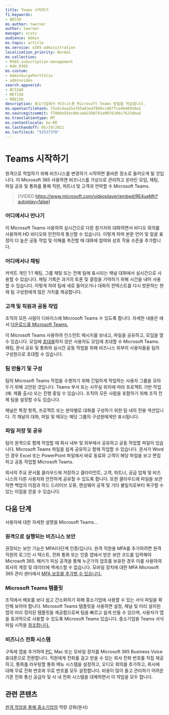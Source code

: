 ```yaml
---
title: Teams 시작하기
f1.keywords:
- NOCSH
ms.author: twerner
author: twerner
manager: scotv
audience: Admin
ms.topic: article
ms.service: o365-administration
localization_priority: Normal
ms.collection:
- M365-subscription-management
- Adm_O365
ms.custom:
- AdminSurgePortfolio
- adminvideo
search.appverid:
- BCS160
- MET150
- MOE150
description: 중소기업에서 비즈니스용 Microsoft Teams 방법을 학습합니다.
ms.openlocfilehash: 75e5c4aad1ef65e63ed7809cc667fce4b48934e2
ms.sourcegitcommit: f780de91bc00caeb1598781e0076106c76234bad
ms.translationtype: MT
ms.contentlocale: ko-KR
ms.lasthandoff: 05/19/2021
ms.locfileid: "52537370"
---
```

# <a name="get-started-with-teams"></a>Teams 시작하기

원격으로 작업하기 위해 비즈니스를 변경하기 시작하면 올바른 장소로 들어오게 될 것입니다. 이 Microsoft 365 사용하면 비즈니스를 가상으로 관리하고 온라인 모임, 채팅, 파일 공유 및 통화를 [](https://www.microsoft.com/microsoft-teams/instant-messaging?ocid=oo_support_mix_marvel_ups_support_smcteamsmb_inline)통해 직원, 파트너 및 고객과 연락할 수 Microsoft Teams. 

> [!VIDEO https://www.microsoft.com/videoplayer/embed/RE4ueMh?autoplay=false]

### <a name="meet-from-anywhere"></a>어디에서나 만나기

이 Microsoft Teams 사용하여 실시간으로 다른 참가자와 대화하면서 비디오 회의를 사용하여 HD 비디오와 안전하게 통신할 수 있습니다. 이렇게 하여 본문 언어 및 얼굴 표정이 더 높은 공동 작업 및 이해를 촉진할 때 대화에 참여와 상호 작용 수준을 추가합니다.

### <a name="chat-from-anywhere"></a>어디에서나 채팅

커넥트 개인 1:1 채팅, 그룹 채팅 또는 전체 팀에 표시되는 채널 대화에서 실시간으로 사용할 수 있습니다. 채팅 기록은 과거의 토론 및 결정을 기억하기 위해 시간을 내어 사용할 수 있습니다. 이렇게 하여 팀에 새로 들어오거나 대화의 컨텍스트를 다시 방문하는 현재 팀 구성원에게 많은 가치를 제공합니다.

### <a name="collaborate-with-customers-and-employees"></a>고객 및 직원과 공동 작업

조직의 모든 사람이 디바이스에 Microsoft Teams 수 있도록 합니다. 자세한 내용은 에서 [다운로드를 Microsoft Teams.](https://aka.ms/downloadteams)

이 Microsoft Teams 사용하여 인스턴트 메시지를 보내고, 파일을 공유하고, 모임을 열 수 있습니다. 모임에 [초대를](schedule-guest-meeting.md)하지 않은 사용자도 모임에 초대할 수 Microsoft Teams. 채팅, 문서 공유 및 통화와 실시간 공동 작업을 위해 비즈니스 외부의 사용자들을 팀의 구성원으로 초대할 수 있습니다.

### <a name="create-and-organize-teams"></a>팀 만들기 및 구성

팀의 Microsoft Teams 작업을 수행하기 위해 긴밀하게 작업하는 사용자 그룹을 모아 두기 위해 고안된 것입니다. Teams 부서 또는 사무실 위치에 따라 프로젝트 기반 작업(예: 제품 출시) 또는 진행 중일 수 있습니다. 조직의 모든 사람을 포함하기 위해 조직 전체 팀을 설정할 수도 있습니다.

채널은 특정 항목, 프로젝트 또는 분야별로 대화를 구성하기 위한 팀 내의 전용 섹션입니다. 각 채널의 대화, 파일 및 메모는 해당 그룹의 구성원에게만 표시됩니다.

### <a name="store-and-share-files"></a>파일 저장 및 공유

팀이 원격으로 함께 작업할 때 회사 내부 및 외부에서 공유하고 공동 작업할 파일이 있습니다. Microsoft Teams 파일을 쉽게 공유하고 함께 작업할 수 있습니다. 문서가 Word인 경우 Excel 또는 PowerPoint 파일에서 바로 동료와 고객이 해당 파일을 보고 편집하고 공동 작업할 Microsoft Teams.

회사의 주요 문서를 클라우드에 저장하고 클라이언트, 고객, 파트너, 공급 업체 및 비즈니스의 다른 사용자와 안전하게 공유할 수 있도록 합니다. 또한 클라우드에 파일을 보관하면 백업의 이점과 하드 드라이브 오류, 랜섬웨어 공격 및 기타 불일치로부터 복구할 수 있는 이점을 얻을 수 있습니다.

## <a name="next-steps"></a>다음 단계

사용자에 대한 자세한 설명을 Microsoft Teams...

### <a name="secure-your-business-as-it-runs-remotely"></a>원격으로 실행되는 비즈니스 보안

권장되는 보안 기능은 MFA(다단계 인증)입니다. 원격 직원용 MFA를 추가하려면 원격 직원의 로그인 시 텍스트, 전화 통화 또는 인증 앱에서 받은 보안 코드를 입력해야 Microsoft 365. 해커가 피싱 공격을 통해 누군가의 암호를 보유한 경우 이를 사용하여 회사의 계정 및 데이터에 액세스할 수 없습니다. 모바일 장치에 대한 MFA Microsoft 365 관리 센터에서 [MFA 보호를 추가할 수 있습니다.](set-up-mfa.md)

### <a name="microsoft-teams-templates"></a>Microsoft Teams 템플릿

조직에서 배포를 보다 쉽고 간소화하기 위해 중소기업에 사용할 수 있는 서식 파일을 확인해 보아야 합니다. Microsoft Teams 템플릿을 사용하면 설정, 채널 및 미리 설치된 앱의 미리 정의된 템플릿을 제공함으로써 팀을 빠르고 쉽게 만들 수 있으며, 사용자가 앱을 효과적으로 사용할 수 있도록 Microsoft Teams 있습니다. 중소기업용 Teams 서식 파일 시작을 [참조합니다.](/microsoftteams/smb-templates)

### <a name="business-phone-system"></a>비즈니스 전화 시스템

구독에 앱을 추가하여 [PC,](https://aka.ms/getbusinessvoice) Mac 또는 모바일 장치를 Microsoft 365 Business Voice 휴대폰으로 전환합니다. 직원에게 전화를 걸고 받을 수 있는 회사 전화 번호를 직접 제공하고, 통화를 라우팅할 통화 메뉴 시스템을 설정하고, 오디오 회의를 추가하고, 회사에 대해 무료 전화 번호와 무료 번호를 모두 설정합니다. 비용이 많이 들고 관리하기 어려운 기존 전화 통신 공급자 및 사 내 전화 시스템을 대체하면서 이 작업을 모두 합니다.

## <a name="related-content"></a>관련 콘텐츠

[원격 작업을 통해 중소기업의](../admin/misc/empower-your-small-business-with-remote-work.md) 역량 강화(문서)
